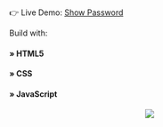 👉 Live Demo: <a href='https://show-password-seven.vercel.app/'>Show Password</a>

Build with:
<h4> » HTML5 </h4>
 <h4> » CSS  </h4>
 <h4>» JavaScript <h4>
<div align='center'>
<img src='https://github.com/Dimaalakel/ShowPassword/assets/96443457/76ee7f10-e92c-4143-add0-03201454b206'/>

</div>


